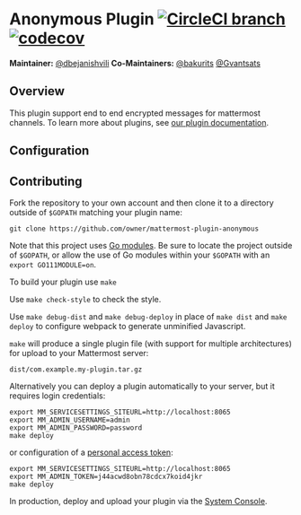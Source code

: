 # Anonymous Plugin [![CircleCI branch](https://img.shields.io/circleci/project/github/bakurits/mattermost-plugin-anonymous/key-pair-generation.svg)](https://circleci.com/gh/bakurits/mattermost-plugin-anonymous) [![codecov](https://codecov.io/gh/bakurits/mattermost-plugin-anonymous/branch/key-pair-generation/graph/badge.svg)](https://codecov.io/gh/bakurits/mattermost-plugin-anonymous)
**Maintainer:** [@dbejanishvili](https://github.com/dbejanishvili)
**Co-Maintainers:** [@bakurits](https://github.com/bakurits) [@Gvantsats](https://github.com/Gvantsats)

## Overview
This plugin support end to end encrypted messages for mattermost channels.
To learn more about plugins, see [our plugin documentation](https://developers.mattermost.com/extend/plugins/).

## Configuration


## Contributing
Fork the repository to your own account and then clone it to a directory outside of `$GOPATH` matching your plugin name:
```
git clone https://github.com/owner/mattermost-plugin-anonymous
```

Note that this project uses [Go modules](https://github.com/golang/go/wiki/Modules). Be sure to locate the project outside of `$GOPATH`, or allow the use of Go modules within your `$GOPATH` with an `export GO111MODULE=on`.

To build your plugin use `make`

Use `make check-style` to check the style.

Use `make debug-dist` and `make debug-deploy` in place of `make dist` and `make deploy` to configure webpack to generate unminified Javascript.

`make` will produce a single plugin file (with support for multiple architectures) for upload to your Mattermost server:

```
dist/com.example.my-plugin.tar.gz
```

Alternatively you can deploy a plugin automatically to your server, but it requires login credentials:
```
export MM_SERVICESETTINGS_SITEURL=http://localhost:8065
export MM_ADMIN_USERNAME=admin
export MM_ADMIN_PASSWORD=password
make deploy
```

or configuration of a [personal access token](https://docs.mattermost.com/developer/personal-access-tokens.html):
```
export MM_SERVICESETTINGS_SITEURL=http://localhost:8065
export MM_ADMIN_TOKEN=j44acwd8obn78cdcx7koid4jkr
make deploy
```

In production, deploy and upload your plugin via the [System Console](https://about.mattermost.com/default-plugin-uploads).


